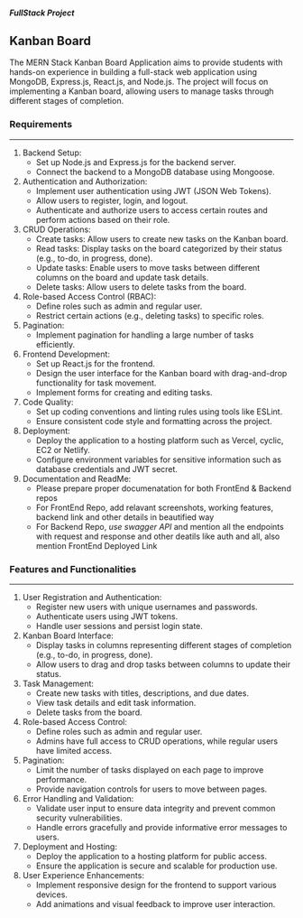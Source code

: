 ##### FullStack Project

## Kanban Board

The MERN Stack Kanban Board Application aims to provide students with hands-on experience in building a full-stack web application using MongoDB, Express.js, React.js, and Node.js. The project will focus on implementing a Kanban board, allowing users to manage tasks through different stages of completion.

### Requirements

---

1. Backend Setup:
    - Set up Node.js and Express.js for the backend server.
    - Connect the backend to a MongoDB database using Mongoose.
2. Authentication and Authorization:
    - Implement user authentication using JWT (JSON Web Tokens).
    - Allow users to register, login, and logout.
    - Authenticate and authorize users to access certain routes and perform actions based on their role.
3. CRUD Operations:
    - Create tasks: Allow users to create new tasks on the Kanban board.
    - Read tasks: Display tasks on the board categorized by their status (e.g., to-do, in progress, done).
    - Update tasks: Enable users to move tasks between different columns on the board and update task details.
    - Delete tasks: Allow users to delete tasks from the board.
4. Role-based Access Control (RBAC):
    - Define roles such as admin and regular user.
    - Restrict certain actions (e.g., deleting tasks) to specific roles.
5. Pagination:
    - Implement pagination for handling a large number of tasks efficiently.
6. Frontend Development:
    - Set up React.js for the frontend.
    - Design the user interface for the Kanban board with drag-and-drop functionality for task movement.
    - Implement forms for creating and editing tasks.
7. Code Quality:
    - Set up coding conventions and linting rules using tools like ESLint.
    - Ensure consistent code style and formatting across the project.
8. Deployment:
    - Deploy the application to a hosting platform such as  Vercel, cyclic, EC2 or Netlify.
    - Configure environment variables for sensitive information such as database credentials and JWT secret.
9. Documentation and ReadMe:
   - Please prepare proper documenatation for both FrontEnd & Backend repos
   - For FrontEnd Repo, add relavant screenshots, working features, backend link and other details in beautified way
   - For Backend Repo, *use swagger API* and mention all the endpoints with request and response and other deatils like auth and all, also mention FrontEnd Deployed Link

### Features and Functionalities

---

1. User Registration and Authentication:
    - Register new users with unique usernames and passwords.
    - Authenticate users using JWT tokens.
    - Handle user sessions and persist login state.
2. Kanban Board Interface:
    - Display tasks in columns representing different stages of completion (e.g., to-do, in progress, done).
    - Allow users to drag and drop tasks between columns to update their status.
3. Task Management:
    - Create new tasks with titles, descriptions, and due dates.
    - View task details and edit task information.
    - Delete tasks from the board.
4. Role-based Access Control:
    - Define roles such as admin and regular user.
    - Admins have full access to CRUD operations, while regular users have limited access.
5. Pagination:
    - Limit the number of tasks displayed on each page to improve performance.
    - Provide navigation controls for users to move between pages.
6. Error Handling and Validation:
    - Validate user input to ensure data integrity and prevent common security vulnerabilities.
    - Handle errors gracefully and provide informative error messages to users.
7. Deployment and Hosting:
    - Deploy the application to a hosting platform for public access.
    - Ensure the application is secure and scalable for production use.
8. User Experience Enhancements:
    - Implement responsive design for the frontend to support various devices.
    - Add animations and visual feedback to improve user interaction.